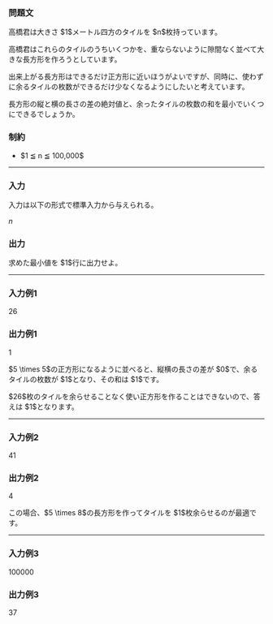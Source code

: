 
<div>

<div>

<div>

<section>

### **問題文**

<p>
高橋君は大きさ $1$メートル四方のタイルを $n$枚持っています。
</p>

<p>
高橋君はこれらのタイルのうちいくつかを、重ならないように隙間なく並べて大きな長方形を作ろうとしています。
</p>

<p>
出来上がる長方形はできるだけ正方形に近いほうがよいですが、同時に、使わずに余るタイルの枚数ができるだけ少なくなるようにしたいと考えています。
</p>

<p>
長方形の縦と横の長さの差の絶対値と、余ったタイルの枚数の和を最小でいくつにできるでしょうか。
</p>

</section>

</div>

<div>

<section>

### **制約**

<ul>

<li>
$1 ≦ n ≦ 100,000$
</li>

</ul>

</section>

</div>

---

<div>

<div>

<section>

### **入力**

<p>
入力は以下の形式で標準入力から与えられる。
</p>

<div>

$n$
</div>

</section>

</div>

<div>

<section>

### **出力**

<p>
求めた最小値を $1$行に出力せよ。
</p>

</section>

</div>

</div>

---

<div>

<section>

### **入力例1**

<div>

26

</div>

</section>

</div>

<div>

<section>

### **出力例1**

<div>

1

</div>

<p>
$5 \times 5$の正方形になるように並べると、縦横の長さの差が $0$で、余るタイルの枚数が $1$となり、その和は $1$です。
</p>

<p>
$26$枚のタイルを余らせることなく使い正方形を作ることはできないので、答えは $1$となります。
</p>

</section>

</div>

---

<div>

<section>

### **入力例2**

<div>

41

</div>

</section>

</div>

<div>

<section>

### **出力例2**

<div>

4

</div>

<p>
この場合、$5 \times 8$の長方形を作ってタイルを $1$枚余らせるのが最適です。
</p>

</section>

</div>

---

<div>

<section>

### **入力例3**

<div>

100000

</div>

</section>

</div>

<div>

<section>

### **出力例3**

<div>

37

</div>

</section>

</div>

</div>

</div>
